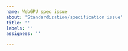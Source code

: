 ```yaml
---
name: WebGPU spec issue
about: 'Standardization/specification issue'
title: ''
labels: ''
assignees: ''

---
```



